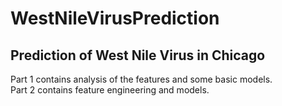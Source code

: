# WestNileVirusPrediction
## Prediction of West Nile Virus in Chicago
Part 1 contains analysis of the features and some basic models. <br>
Part 2 contains feature engineering and models.

